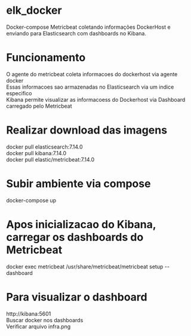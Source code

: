 # elk_docker
Docker-compose Metricbeat coletando informações DockerHost e enviando para Elasticsearch com dashboards no Kibana.

# Funcionamento
O agente do metricbeat coleta informacoes do dockerhost via agente docker</br>
Essas informacoes sao armazenadas no Elasticsearch via um indice especifico</br>
Kibana permite visualizar as informacoess do Dockerhost via Dashboard carregado pelo Metricbeat</br>

# Realizar download das imagens
docker pull elasticsearch:7.14.0</br>
docker pull kibana:7.14.0</br>
docker pull elastic/metricbeat:7.14.0</br>

# Subir ambiente via compose
docker-compose up</br>

# Apos inicializacao do Kibana, carregar os dashboards do Metricbeat
docker exec metricbeat /usr/share/metricbeat/metricbeat setup --dashboard</br>

# Para visualizar o dashboard
http://kibana:5601</br>
Buscar docker nos dashboards</br>
Verificar arquivo infra.png</br> 



